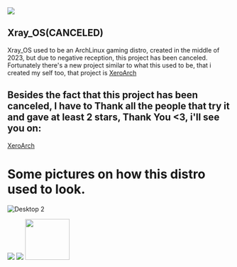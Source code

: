  <img src="https://images2.imgbox.com/b1/19/gp7ReKqs_o.png"> 

## Xray_OS(CANCELED) 
Xray_OS used to be an ArchLinux gaming distro, created in the middle of 2023, but due to negative reception, this project has been canceled.
Fortunately there's a new project similar to what this used to be, that i created my self too, that project is [XeroArch](https://sourceforge.net/projects/xeroarch/)

## Besides the fact that this project has been canceled, I have to Thank all the people that try it and gave at least 2 stars, Thank You <3, i'll see you on:
[XeroArch](https://sourceforge.net/projects/xeroarch/)

# Some pictures on how this distro used to look.

![Desktop 2](https://github.com/Xray-OS/xray_os/assets/143856402/847105ac-5e33-4e80-b2b8-ea10675a0429)

<img src="https://images2.imgbox.com/be/32/bvReWob9_o.png">

<img src="https://images2.imgbox.com/e4/32/xoDQZJwl_o.png">


<img src="https://images2.imgbox.com/79/d9/c0B6V9le_o.png" width="100" height="92">
